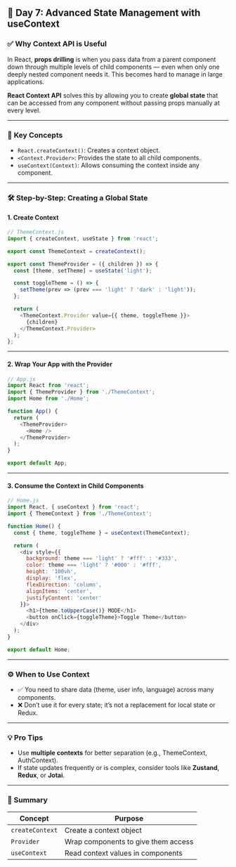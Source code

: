 ## 🚀 **Day 7: Advanced State Management with useContext**

### ✅ **Why Context API is Useful**

In React, **props drilling** is when you pass data from a parent component down through multiple levels of child components — even when only one deeply nested component needs it. This becomes hard to manage in large applications.

**React Context API** solves this by allowing you to create **global state** that can be accessed from any component without passing props manually at every level.

---

### 🧠 **Key Concepts**

- `React.createContext()`: Creates a context object.
- `<Context.Provider>`: Provides the state to all child components.
- `useContext(Context)`: Allows consuming the context inside any component.

---

### 🛠️ **Step-by-Step: Creating a Global State**

#### 1. **Create Context**
```js
// ThemeContext.js
import { createContext, useState } from 'react';

export const ThemeContext = createContext();

export const ThemeProvider = ({ children }) => {
  const [theme, setTheme] = useState('light');

  const toggleTheme = () => {
    setTheme(prev => (prev === 'light' ? 'dark' : 'light'));
  };

  return (
    <ThemeContext.Provider value={{ theme, toggleTheme }}>
      {children}
    </ThemeContext.Provider>
  );
};
```

---

#### 2. **Wrap Your App with the Provider**

```js
// App.js
import React from 'react';
import { ThemeProvider } from './ThemeContext';
import Home from './Home';

function App() {
  return (
    <ThemeProvider>
      <Home />
    </ThemeProvider>
  );
}

export default App;
```

---

#### 3. **Consume the Context in Child Components**

```js
// Home.js
import React, { useContext } from 'react';
import { ThemeContext } from './ThemeContext';

function Home() {
  const { theme, toggleTheme } = useContext(ThemeContext);

  return (
    <div style={{
      background: theme === 'light' ? '#fff' : '#333',
      color: theme === 'light' ? '#000' : '#fff',
      height: '100vh',
      display: 'flex',
      flexDirection: 'column',
      alignItems: 'center',
      justifyContent: 'center'
    }}>
      <h1>{theme.toUpperCase()} MODE</h1>
      <button onClick={toggleTheme}>Toggle Theme</button>
    </div>
  );
}

export default Home;
```

---

### ⚙️ **When to Use Context**

- ✅ You need to share data (theme, user info, language) across many components.
- ❌ Don’t use it for every state; it’s not a replacement for local state or Redux.

---

### 💡 **Pro Tips**

- Use **multiple contexts** for better separation (e.g., ThemeContext, AuthContext).
- If state updates frequently or is complex, consider tools like **Zustand**, **Redux**, or **Jotai**.

---

### 📌 Summary

| Concept           | Purpose                             |
|------------------|-------------------------------------|
| `createContext`   | Create a context object              |
| `Provider`        | Wrap components to give them access |
| `useContext`      | Read context values in components   |

